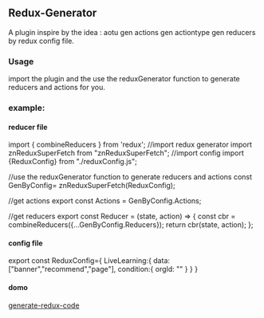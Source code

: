 
## Redux-Generator

A plugin inspire by the idea : aotu gen actions gen actiontype gen reducers by redux config file.

### Usage

import the plugin and the use the reduxGenerator function to generate reducers and actions for you.

### example:

#### reducer file 

import { combineReducers } from 'redux';
//import redux generator
import znReduxSuperFetch from "znReduxSuperFetch"; 
//import config
import {ReduxConfig} from "./reduxConfig.js";

//use the reduxGenerator function to generate reducers and actions
const GenByConfig= znReduxSuperFetch(ReduxConfig); 

//get actions
export const Actions = GenByConfig.Actions; 

//get reducers
export const Reducer = (state, action) => {
  const cbr = combineReducers({...GenByConfig.Reducers});
  return cbr(state, action);
};


#### config file 

export const ReduxConfig={
  LiveLearning:{
    data:["banner","recommend","page"],
    condition:{
      orgId: ""
    }
  }
}

#### domo
[generate-redux-code](https://github.com/fomenyesu/generate-redux-code)


